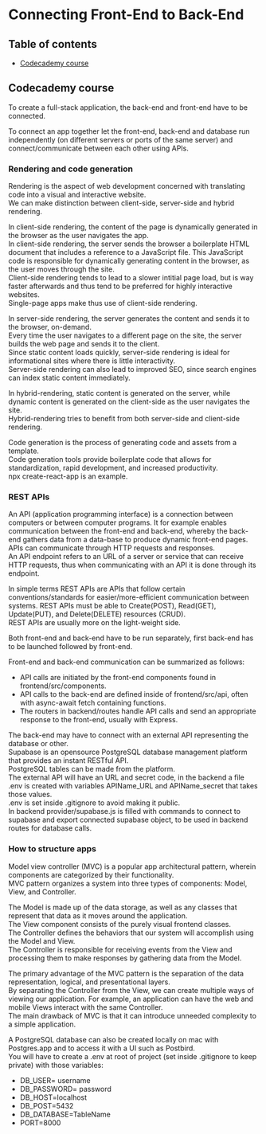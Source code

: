 # Connecting Front-End to Back-End

## Table of contents
- [Codecademy course](#Codecademy-course)

## Codecademy course

To create a full-stack application, the back-end and front-end have to be connected.<br>

To connect an app together let the front-end, back-end and database run independently (on different servers or ports of the same server) and connect/communicate between each other using APIs. 

### Rendering and code generation
Rendering is the aspect of web development concerned with translating code into a visual and interactive website.<br>
We can make distinction between client-side, server-side and hybrid rendering.<br>

In client-side rendering, the content of the page is dynamically generated in the browser as the user navigates the app.<br>
In client-side rendering, the server sends the browser a boilerplate HTML document that includes a reference to a JavaScript file. This JavaScript code is responsible for dynamically generating content in the browser, as the user moves through the site.<br>
Client-side rendering tends to lead to a slower intitial page load, but is way faster afterwards and thus tend to be preferred for highly interactive websites.<br>
Single-page apps make thus use of client-side rendering.

In server-side rendering, the server generates the content and sends it to the browser, on-demand.<br>
Every time the user navigates to a different page on the site, the server builds the web page and sends it to the client.<br>
Since static content loads quickly, server-side rendering is ideal for informational sites where there is little interactivity.<br>
Server-side rendering can also lead to improved SEO, since search engines can index static content immediately.

In hybrid-rendering, static content is generated on the server, while dynamic content is generated on the client-side as the user navigates the site.<br>
Hybrid-rendering tries to benefit from both server-side and client-side rendering.

Code generation is the process of generating code and assets from a template.<br>
Code generation tools provide boilerplate code that allows for standardization, rapid development, and increased productivity.<br>
npx create-react-app is an example.

### REST APIs
An API (application programming interface) is a connection between computers or between computer programs. It for example enables communication between the front-end and back-end, whereby the back-end gathers data from a data-base to produce dynamic front-end pages.<br>
APIs can communicate through HTTP requests and responses.<br>
An API endpoint refers to an URL of a server or service that can receive HTTP requests, thus when communicating with an API it is done through its endpoint.

In simple terms REST APIs are APIs that follow certain conventions/standards for easier/more-efficient communication between systems.
REST APIs must be able to Create(POST), Read(GET), Update(PUT), and Delete(DELETE) resources (CRUD).<br>
REST APIs are usually more on the light-weight side.

Both front-end and back-end have to be run separately, first back-end has to be launched followed by front-end.<br>

Front-end and back-end communication can be summarized as follows:
* API calls are initiated by the front-end components found in frontend/src/components.
* API calls to the back-end are defined inside of frontend/src/api, often with async-await fetch containing functions.
* The routers in backend/routes handle API calls and send an appropriate response to the front-end, usually with Express.

The back-end may have to connect with an external API representing the database or other.<br>
Supabase is an opensource PostgreSQL database management platform that provides an instant RESTful API.<br>
PostgreSQL tables can be made from the platform.<br>
The external API will have an URL and secret code, in the backend a file .env is created with variables APIName_URL and APIName_secret that takes those values.<br>
.env is set inside .gitignore to avoid making it public.<br>
In backend provider/supabase.js is filled with commands to connect to supabase and export connected supabase object, to be used in backend routes for database calls.

### How to structure apps

Model view controller (MVC) is a popular app architectural pattern, wherein components are categorized by their functionality.<br>
MVC pattern organizes a system into three types of components: Model, View, and Controller.

The Model is made up of the data storage, as well as any classes that represent that data as it moves around the application.<br>
The View component consists of the purely visual frontend classes.<br>
The Controller defines the behaviors that our system will accomplish using the Model and View.<br>
The Controller is responsible for receiving events from the View and processing them to make responses by gathering data from the Model.

The primary advantage of the MVC pattern is the separation of the data representation, logical, and presentational layers.<br>
By separating the Controller from the View, we can create multiple ways of viewing our application. For example, an application can have the web and mobile Views interact with the same Controller.<br>
The main drawback of MVC is that it can introduce unneeded complexity to a simple application.

A PostgreSQL database can also be created locally on mac with Postgres.app and to access it with a UI such as Postbird.<br>
You will have to create a .env at root of project (set inside .gitignore to keep private) with those variables:
* DB_USER= username
* DB_PASSWORD= password
* DB_HOST=localhost
* DB_POST=5432
* DB_DATABASE=TableName
* PORT=8000
